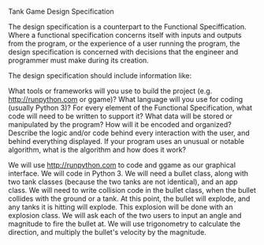 Tank Game
Design Specification

The design specification is a counterpart to the Functional Speciffication. Where a functional specification concerns itself with inputs and outputs from the program, or the experience of a user running the program, the design specification is concerned with decisions that the engineer and programmer must make during its creation.

The design specification should include information like:

What tools or frameworks will you use to build the project (e.g. http://runpython.com or ggame)?
What language will you use for coding (usually Python 3)?
For every element of the Functional Specification, what code will need to be written to support it?
What data will be stored or manipulated by the program? How will it be encoded and organized?
Describe the logic and/or code behind every interaction with the user, and behind everything displayed.
If your program uses an unusual or notable algorithm, what is the algorithm and how does it work?

We will use http://runpython.com to code and ggame as our graphical interface. We will code in Python 3. 
We will need a bullet class, along with two tank classes (because the two tanks are not identical), and an app class. We will need to write collision code in the bullet class, when the bullet collides with the ground or a tank. At this point, the bullet will explode, and any tanks it is hitting will explode. This explosion will be done with an explosion class. We will ask each of the two users to input an angle and magnitude to fire the bullet at. We will use trigonometry to calculate the direction, and multiply the bullet's velocity by the magnitude. 
